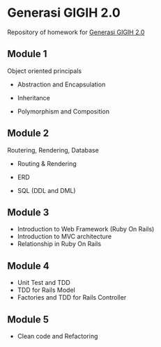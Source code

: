 # Generasi GIGIH 2.0

Repository of homework for [Generasi GIGIH 2.0](https://www.anakbangsabisa.org/generasi-gigih/program)

## Module 1

Object oriented principals

- Abstraction and Encapsulation

- Inheritance

- Polymorphism and Composition

## Module 2

Routering, Rendering, Database

- Routing & Rendering

- ERD

- SQL (DDL and DML)

## Module 3

- Introduction to Web Framework (Ruby On Rails)
- Introduction to MVC architecture
- Relationship in Ruby On Rails

## Module 4

- Unit Test and TDD
- TDD for Rails Model
- Factories and TDD for Rails Controller

## Module 5

- Clean code and Refactoring
